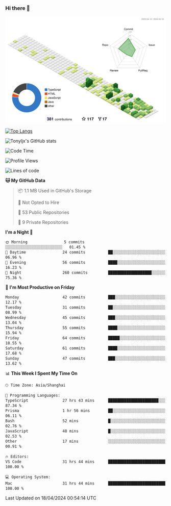 ### Hi there 👋

![](./profile-3d-contrib/profile-green-animate.svg)

 

[![Top Langs](https://github-readme-stats.vercel.app/api/top-langs/?username=tonyljx)](https://github.com/anuraghazra/github-readme-stats)

![Tonyljx's GitHub stats](https://github-readme-stats.vercel.app/api?username=tonyljx&theme=default&show_icons=true)

 

<!--START_SECTION:waka-->
![Code Time](http://img.shields.io/badge/Code%20Time-317%20hrs%2047%20mins-blue)

![Profile Views](http://img.shields.io/badge/Profile%20Views-23-blue)

![Lines of code](https://img.shields.io/badge/From%20Hello%20World%20I%27ve%20Written-412.2%20thousand%20lines%20of%20code-blue)

**🐱 My GitHub Data** 

> 📦 1.1 MB Used in GitHub's Storage 
 > 
> 🚫 Not Opted to Hire
 > 
> 📜 53 Public Repositories 
 > 
> 🔑 9 Private Repositories 
 > 
**I'm a Night 🦉** 

```text
🌞 Morning                5 commits           ░░░░░░░░░░░░░░░░░░░░░░░░░   01.45 % 
🌆 Daytime                24 commits          ██░░░░░░░░░░░░░░░░░░░░░░░   06.96 % 
🌃 Evening                56 commits          ████░░░░░░░░░░░░░░░░░░░░░   16.23 % 
🌙 Night                  260 commits         ███████████████████░░░░░░   75.36 % 
```
📅 **I'm Most Productive on Friday** 

```text
Monday                   42 commits          ███░░░░░░░░░░░░░░░░░░░░░░   12.17 % 
Tuesday                  31 commits          ██░░░░░░░░░░░░░░░░░░░░░░░   08.99 % 
Wednesday                45 commits          ███░░░░░░░░░░░░░░░░░░░░░░   13.04 % 
Thursday                 55 commits          ████░░░░░░░░░░░░░░░░░░░░░   15.94 % 
Friday                   64 commits          █████░░░░░░░░░░░░░░░░░░░░   18.55 % 
Saturday                 61 commits          ████░░░░░░░░░░░░░░░░░░░░░   17.68 % 
Sunday                   47 commits          ███░░░░░░░░░░░░░░░░░░░░░░   13.62 % 
```


📊 **This Week I Spent My Time On** 

```text
🕑︎ Time Zone: Asia/Shanghai

💬 Programming Languages: 
TypeScript               27 hrs 43 mins      ██████████████████████░░░   87.34 % 
Prisma                   1 hr 56 mins        ██░░░░░░░░░░░░░░░░░░░░░░░   06.11 % 
Bash                     52 mins             █░░░░░░░░░░░░░░░░░░░░░░░░   02.76 % 
JavaScript               48 mins             █░░░░░░░░░░░░░░░░░░░░░░░░   02.53 % 
Other                    17 mins             ░░░░░░░░░░░░░░░░░░░░░░░░░   00.91 % 

🔥 Editors: 
VS Code                  31 hrs 44 mins      █████████████████████████   100.00 % 

💻 Operating System: 
Mac                      31 hrs 44 mins      █████████████████████████   100.00 % 
```


 Last Updated on 18/04/2024 00:54:14 UTC
<!--END_SECTION:waka-->
